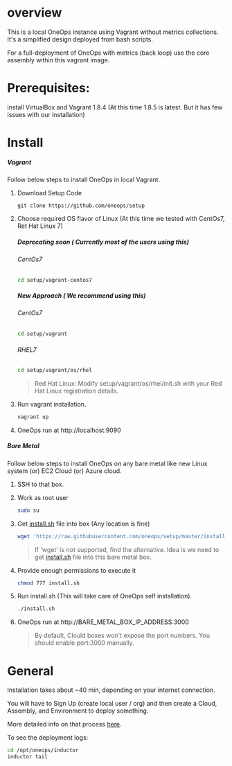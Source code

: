 overview
=====

This is a local OneOps instance using Vagrant without metrics collections.  It's a simplified design deployed from bash scripts.  

For a full-deployment of OneOps with metrics (back loop) use the core assembly within this vagrant image.

Prerequisites:
=======

install VirtualBox and Vagrant 1.8.4 (At this time 1.8.5 is latest. But it has few issues with our installation)


Install
=======

##### Vagrant
Follow below steps to install OneOps in local Vagrant.

1. Download Setup Code
	```
	git clone https://github.com/oneops/setup
	```

2. Choose required OS flavor of Linux (At this time we tested with CentOs7, Ret Hat Linux 7)
    ##### Deprecating soon ( Currently most of the users using this)
    ###### CentOs7
	```bash
	cd setup/vagrant-centos7
	```
    ##### New Approach ( We recommend using this)
    ###### CentOs7
	```bash
	cd setup/vagrant
	```
	###### RHEL7
	```bash
	cd setup/vagrant/os/rhel
	```
	
	> Red Hat Linux: Modify setup/vagrant/os/rhel/init.sh with your Red Hat Linux registration details.

3. Run vagrant installation.
	```bash
	vagrant up 
	```

4. OneOps run at http://localhost:9090

##### Bare Metal
Follow below steps to install OneOps on any bare metal like new Linux system (or) EC2 Cloud (or) Azure cloud.

1. SSH to that box.
2. Work as root user
	```bash
	sudo su
	```

3. Get [install.sh](https://github.com/oneops/setup/blob/master/install.sh) file into box (Any location is fine)
	```bash
	wget 'https://raw.githubusercontent.com/oneops/setup/master/install.sh'
	```
    > If 'wget' is not supported, find the alternative. Idea is we need to get [install.sh](https://github.com/oneops/setup/blob/master/install.sh) file into this bare metal box.
    
4. Provide enough permissions to execute it
	```bash
	chmod 777 install.sh
	```

5. Run install.sh (This will take care of OneOps self installation).
	```bash
	./install.sh
	```

6. OneOps run at http://BARE_METAL_BOX_IP_ADDRESS:3000
	> By default, Clould boxes won't expose the port numbers. You should enable port:3000 manually.

General
=======

Installation takes about ~40 min, depending on your internet connection.

You will have to Sign Up (create local user / org) and then create a Cloud, Assembly, and Environment to deploy something.

More detailed info on that process [here](http://oneops.github.io/admin/getting-started/#installing-vagrant-image).

To see the deployment logs:

```bash
cd /opt/oneops/inductor
inductor tail
```
